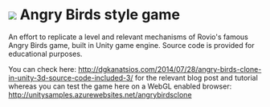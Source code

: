 ![](https://gaforgithub.azurewebsites.net/api?repo=AngryBirdsStyleGame&empty)
Angry Birds style game
===============

An effort to replicate a level and relevant mechanisms of Rovio's famous Angry Birds game, built in Unity game engine. Source code is provided for educational purposes.

You can check here: http://dgkanatsios.com/2014/07/28/angry-birds-clone-in-unity-3d-source-code-included-3/ for the relevant blog post and tutorial whereas you can test the game here on a WebGL enabled browser: http://unitysamples.azurewebsites.net/angrybirdsclone
